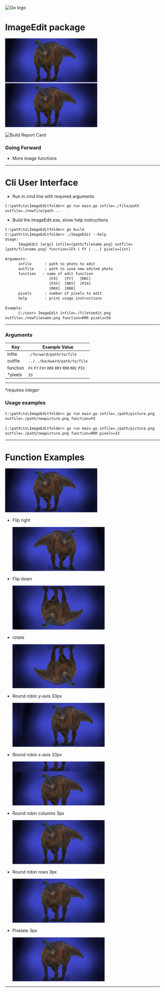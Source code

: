 ![Go logo](https://go.dev/images/go-logo-blue.svg)

# ImageEdit package
![dino] ![dinoPIX]

![Build Report Card](https://img.shields.io/badge/Build-working-brightgreen)
### Going Forward
- More image functions
---
# Cli User Interface
- Run in cmd line with required arguments
~~~
C:\path\to\ImageEditfolder> go run main.go infile=./file/path outfile=./newfile/path ...
~~~
- Build the ImageEdit.exe, show help instructions
~~~
C:\path\to\ImageEditfolder> go build
C:\path\to\ImageEditfolder> ./ImageEdit --help
Usage:
      ImageEdit [args] infile=[path/filename.png] outfile=[path/filename.png] function=[FX | FY | ...] pixels=[int]

Arguments:
      infile      : path to photo to edit
      outfile     : path to save new edited photo
      function   : name of edit function
                    [FX]   [FY]   [RRC]
                    [FXY]  [RRY]  [PIX]
                    [RRX]  [RRR]
      pixels      : number of pixels to edit
      help        : print usage instructions

Example:
      C:/user> ImageEdit infile=./filetoedit.png outfile=./newfilename.png function=RRR pixels=50
~~~
---
### Arguments
| Key | Example Value |
|-|-|
| infile | `./forward/path/to/file` |
| outfile | `../../backward/path/to/file` |
| function| `FX` `FY` `FXY` `RRX` `RRY` `RRR` `RRC` `PIX`|
| *pixels | `33`|
---
**requires integer*
### Usage examples
~~~
C:\path\to\ImageEditfolder> go run main.go infile=./path/picture.png outfile=./path/newpicture.png function=FX

C:\path\to\ImageEditfolder> go run main.go infile=./path/picture.png outfile=./path/newpicture.png function=RRR pixels=33
~~~
---
# Function Examples

  ![dino]

- Flip right

  ![dinoFY]

- Flip down

  ![dinoFX]

- rotate

  ![dinoFXY]

- Round robin y-axis 33px

  ![dinoRRY]

- Round robin x-axis 33px

  ![dinoRRX]

- Round robin columns 3px

  ![dinoRRC]

- Round robin rows 3px

  ![dinoRRR]

- Pixelate 3px

  ![dinoPIX]

---

[dino]:./assets/dino.png
[dinoFX]:./assets/flip/dinoFX.png
[dinoFY]:./assets/flip/dinoFY.png
[dinoRRX]:./assets/roundrobin/dinoRRX.png
[dinoRRY]:./assets/roundrobin/dinoRRY.png
[dinoRRR]:./assets/roundrobin/dinoRRR.png
[dinoRRC]:./assets/roundrobin/dinoRRC.png
[dinoFXY]:./assets/flip/dinoFXY.png
[dinoPIX]:./assets/pixelate/dinoPIX.png
